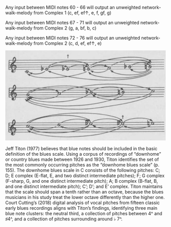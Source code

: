 Any input between MIDI notes 60 - 66 will output an unweighted network-walk-melody from Complex 1 (c, ef, ef↑, e, f, gf, g)

Any input between MIDI notes 67 - 71 will output an unweighted network-walk-melody from Complex 2 (g, a, bf, b, c)

Any input between MIDI notes 72 - 76 will output an unweighted network-walk-melody from Complex 2 (c, d, ef, ef↑, e)


![alt text](https://github.com/nathanturczan/Blues_Markov/blob/master/note_network.jpeg?raw=true)

Jeff Titon (1977) believes that blue notes should be included in the basic definition of the blues scale. Using a corpus of recordings of “downhome” or country blues made between 1926 and 1930, Titon identifies the set of the most commonly occurring pitches as the “downhome blues scale” (p. 155). The downhome blues scale in C consists of the following pitches: C; D; E complex (E-flat, E, and two distinct intermediate pitches); F; G complex (F-sharp, G, and one distinct intermediate pitch); A; B complex (B-flat, B, and one distinct intermediate pitch); C’; D’; and E’ complex. Titon maintains that the scale should span a tenth rather than an octave, because the blues musicians in his study treat the lower octave differently than the higher one. Court Cutting’s (2018) digital analysis of vocal pitches from fifteen classic early blues recordings aligns with Titon’s findings, identifying three main blue note clusters: the neutral third, a collection of pitches between 4^ and ♯4^, and a collection of pitches surrounding around ♭ 7^.
